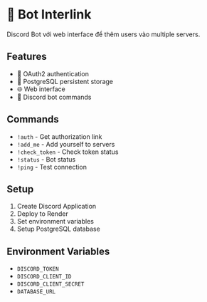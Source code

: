 # 🤖 Bot Interlink

Discord Bot với web interface để thêm users vào multiple servers.

## Features
- 🔐 OAuth2 authentication
- 💾 PostgreSQL persistent storage 
- 🌐 Web interface
- 🤖 Discord bot commands

## Commands
- `!auth` - Get authorization link
- `!add_me` - Add yourself to servers
- `!check_token` - Check token status
- `!status` - Bot status
- `!ping` - Test connection

## Setup
1. Create Discord Application
2. Deploy to Render
3. Set environment variables
4. Setup PostgreSQL database

## Environment Variables
- `DISCORD_TOKEN`
- `DISCORD_CLIENT_ID` 
- `DISCORD_CLIENT_SECRET`
- `DATABASE_URL`

